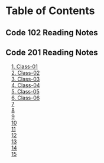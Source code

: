 # Table of Contents

## Code 102 Reading Notes

## Code 201 Reading Notes

&nbsp;&nbsp;&nbsp;&nbsp;[1. Class-01](./class-01)  
&nbsp;&nbsp;&nbsp;&nbsp;[2. Class-02](./class-02)  
&nbsp;&nbsp;&nbsp;&nbsp;[3. Class-03](./class-03)  
&nbsp;&nbsp;&nbsp;&nbsp;[4. Class-04](./class-04)  
&nbsp;&nbsp;&nbsp;&nbsp;[5. Class-05](./class-05)  
&nbsp;&nbsp;&nbsp;&nbsp;[6. Class-06](./class-06)  
&nbsp;&nbsp;&nbsp;&nbsp;[7](#7)  
&nbsp;&nbsp;&nbsp;&nbsp;[8](#8)  
&nbsp;&nbsp;&nbsp;&nbsp;[9](#9)  
&nbsp;&nbsp;&nbsp;&nbsp;[10](#10)  
&nbsp;&nbsp;&nbsp;&nbsp;[11](#11)  
&nbsp;&nbsp;&nbsp;&nbsp;[12](#12)  
&nbsp;&nbsp;&nbsp;&nbsp;[13](#13)  
&nbsp;&nbsp;&nbsp;&nbsp;[14](#14)  
&nbsp;&nbsp;&nbsp;&nbsp;[15](#15)  
